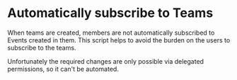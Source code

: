 # Automatically subscribe to Teams

When teams are created, members are not automatically subscribed to Events created in them. This script helps to avoid the burden on the users to subscribe to the teams.

Unfortunately the required changes are only possible via delegated permissions, so it can't be automated.
